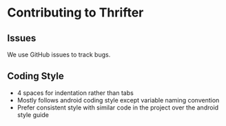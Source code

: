 # Contributing to Thrifter

## Issues
We use GitHub issues to track bugs.

## Coding Style  
* 4 spaces for indentation rather than tabs
* Mostly follows android coding style except variable naming convention
* Prefer consistent style with similar code in the project over the android style guide